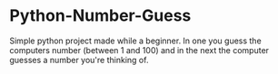 # Python-Number-Guess

Simple python project made while a beginner. In one you guess the computers number (between 1 and 100) and in the next the computer guesses a number you're thinking of.
